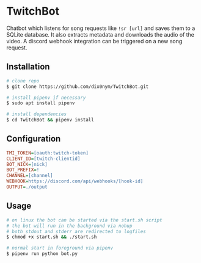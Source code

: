 # TwitchBot

Chatbot which listens for song requests like `!sr [url]` and saves them
to a SQLite database. It also extracts metadata and downloads the audio
of the video. A discord webhook integration can be triggered on a new song request.

## Installation

```bash
# clone repo
$ git clone https://github.com/dix0nym/TwitchBot.git

# install pipenv if necessary
$ sudo apt install pipenv

# install dependencies
$ cd TwitchBot && pipenv install
```

## Configuration

```ini
TMI_TOKEN=[oauth:twitch-token]
CLIENT_ID=[twitch-clientid]
BOT_NICK=[nick]
BOT_PREFIX=!
CHANNEL=[channel]
WEBHOOK=https://discord.com/api/webhooks/[hook-id]
OUTPUT=./output
```

## Usage

```bash
# on linux the bot can be started via the start.sh script
# the bot will run in the background via nohup
# both stdout and stderr are redirected to logfiles
$ chmod +x start.sh && ./start.sh

# normal start in foreground via pipenv
$ pipenv run python bot.py
```
